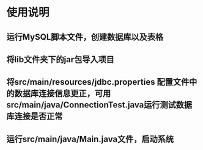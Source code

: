 # 使用说明

## 运行MySQL脚本文件，创建数据库以及表格

## 将lib文件夹下的jar包导入项目

## 将src/main/resources/jdbc.properties 配置文件中的数据库连接信息更正，可用		src/main/java/ConnectionTest.java运行测试数据库连接是否正常

## 运行src/main/java/Main.java文件，启动系统
